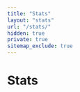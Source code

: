```yaml
---
title: "Stats"
layout: "stats"
url: "/stats/"
hidden: true
private: true
sitemap_exclude: true
---
```


<h1 class="display-1 text-center mx-auto py-3 mt-5">Stats</h1>
